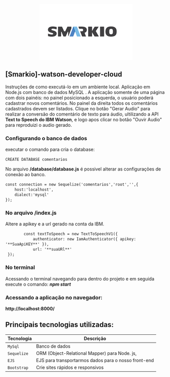 <p align="center">
<img src="simarko.png" alt="My cool logo"/>
</p>  

## [Smarkio]-watson-developer-cloud

Instruções de como executá-lo em um ambiente local.
Aplicação  em Node.js com banco de dados MySQL . 
A aplicação somente de uma página com dois painéis: no painel posicionado a esquerda, o
usuário poderá cadastrar novos comentários. No painel da direita todos os comentários
cadastrados devem ser listados.
Clique no botão "Gerar Audio" para realizar a conversão do comentário de texto para áudio, ultilizando a API **Text to Speech do IBM Watson**, e logo apos clicar no botão "Ouvir Audio" para reproduizi o audio gerado.


### Configurando o banco de dados

executar o comando para cria o database:
````
CREATE DATABASE comentarios
````

No arquivo **/database/database.js**  é possivel alterar as configurações de conexão ao banco.
```
const connection = new Sequelize('comentarios','root','',{
    host:'localhost',
    dialect:'mysql'
});

```
### No arquivo /index.js
Altere a apikey e a url gerado na conta da IBM.
```
        const textToSpeech = new TextToSpeechV1({
            authenticator: new IamAuthenticator({ apikey: '**SuaApiKEY**' }),
            url: '**suaURl**'
 });
``` 
### No terminal
Acessando o terminal navegando para dentro do projeto e em seguida execute o comando:
***npm start***

### Acessando a aplicação no navegador: 
**http://localhost:8000/**

## Principais tecnologias utilizadas:


| Tecnologia                | Descrição                                                                           |            
| ------------------------- | ----------------------------------------------------------------------------------- | 
| `MySql`                   | Banco de dados                                                                      | 
| `Sequelize`               | ORM (Object-Relational Mapper) para Node. js,                                       | 
| `EJS`                     | EJS para transportarmos dados para o nosso front-end                                | 
| `Bootstrap`               | Crie sites rápidos e responsivos                                                    | 



















